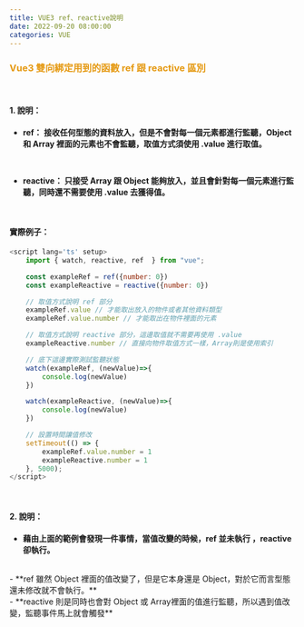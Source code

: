```yaml
---
title: VUE3 ref、reactive說明 
date: 2022-09-20 08:00:00
categories: VUE 
---
```


### <font color='e59911'>Vue3 雙向綁定用到的函數 ref 跟 reactive 區別</font>

<br>

#### 1. 說明：
-  **ref： 接收任何型態的資料放入，但是不會對每一個元素都進行監聽，Object 和 Array 裡面的元素也不會監聽，取值方式須使用 .value 進行取值。**

<br>

- **reactive： 只接受 Array 跟 Object 能夠放入，並且會針對每一個元素進行監聽，同時還不需要使用 .value 去獲得值。**

<br>

#### 實際例子：

```js
<script lang='ts' setup>
	import { watch, reactive, ref  } from "vue";

	const exampleRef = ref({number: 0})
	const exampleReactive = reactive({number: 0})

	// 取值方式說明 ref 部分
	exampleRef.value // 才能取出放入的物件或者其他資料類型
	exampleRef.value.number // 才能取出在物件裡面的元素

	// 取值方式說明 reactive 部分，這邊取值就不需要再使用 .value
	exampleReactive.number // 直接向物件取值方式一樣，Array則是使用索引

	// 底下這邊實際測試監聽狀態
	watch(exampleRef, (newValue)=>{
		console.log(newValue)
	})

	watch(exampleReactive, (newValue)=>{
		console.log(newValue)
	})

	// 設置時間讓值修改
	setTimeout(() => {
		exampleRef.value.number = 1
		exampleReactive.number = 1
	}, 5000);
</script>
```

<br>

#### 2. 說明：
- **藉由上面的範例會發現一件事情，當值改變的時候，ref 並未執行 ，reactive 卻執行。**
<br>
- **ref 雖然 Object 裡面的值改變了，但是它本身還是 Object，對於它而言型態還未修改就不會執行。**
<br>
- **reactive 則是同時也會對 Object 或 Array裡面的值進行監聽，所以遇到值改變，監聽事件馬上就會觸發**

